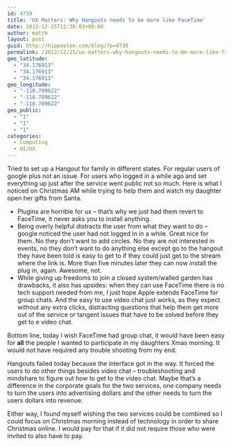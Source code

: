 ```yaml
---
id: 4739
title: 'UX Matters: Why Hangouts needs to be more like FaceTime'
date: 2012-12-25T12:30:03+00:00
author: matth
layout: post
guid: http://hippeelee.com/blog/?p=4739
permalink: /2012/12/25/ux-matters-why-hangouts-needs-to-be-more-like-facetime/
geo_latitude:
  - "34.176913"
  - "34.176913"
  - "34.176913"
geo_longitude:
  - "-118.789622"
  - "-118.789622"
  - "-118.789622"
geo_public:
  - "1"
  - "1"
  - "1"
categories:
  - Computing
  - UI/UX
---
```

Tried to set up a Hangout for family in different states. For regular users of google plus not an issue. For users who logged in a while ago and set everything up just after the service went public not so much. Here is what I noticed on Christmas AM while trying to help them and watch my daughter open her gifts from Santa. 

  * Plugins are horrible for ux &#8211; that&#8217;s why we just had them revert to FaceTime, it never asks you to install anything.
  * Being overly helpful distracts the user from what they want to do &#8211; google noticed the user had not logged in in a while. Great nice for them. No they don&#8217;t want to add circles. No they are not interested in events, no they don&#8217;t want to do anything else except go to the hangout they have been told is easy to get to if they could just get to the stream where the link is. More than five minutes later they can now install the plug in, again. Awesome, not.
  * While giving up freedoms to join a closed system/walled garden has drawbacks, it also has upsides: when they can use FaceTime there is no tech support needed from me, I just hope Apple extends FaceTime for group chats. And the easy to use video chat just works, as they expect without any extra clicks, distracting questions that help them get more out of the service or tangent issues that have to be solved before they get to e video chat.

Bottom line, today I wish FaceTime had group chat, it would have been easy for **all** the people I wanted to participate in my daughters Xmas morning. It would not have required any trouble shooting from my end.

Hangouts failed today because the interface got in the way. It forced the users to do other things besides video chat &#8211; troubleshooting and mindshare to figure out how to get to the video chat. Maybe that&#8217;s a difference in the corporate goals for the two services, one company needs to turn the users into advertising dollars and the other needs to turn the users dollars into revenue. 

Either way, I found myself wishing the two services could be combined so I could focus on Christmas morning instead of technology in order to share Christmas online. I would pay for that if it did not require those who were invited to also have to pay.